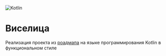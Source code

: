 ![Kotlin](https://img.shields.io/badge/kotlin-%237F52FF.svg?style=for-the-badge&logo=kotlin&logoColor=white)
<h1>Виселица</h1>
Реализация проекта из <a href="https://zhukovsd.github.io/java-backend-learning-course/projects/hangman/">роадмапа</a> на языке программирования Kotlin в функциональном стиле
